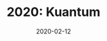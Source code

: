 ---
layout: inner
position: right
title: '2020: Kuantum'
date: 2020-02-12
categories: posts
tags: UnrealEngine Wwise Blueprints
team_size: 5
roles: Audio
contribution_url: 'nAn'
contribution:
 - Music composition
 - Full Audio Implementation (Wwise)
 - SFX Edition

featured_image: '/img/posts/Kuantum_Final.gif'
featured_video: 'https://www.youtube.com/embed/QfAvZbKE2YE'
project_link: 'https://micosmacos.itch.io/kuantum'
button_icon: 'flask'
button_text: 'Visit Project'
lead_text: 'Kuantum is a game developed during the week-long Unreal MegaJam. It was our first time ever doing a game in Unreal. This platformer puzzle game will have you endlessly jumping back and forth in time to reach your past self and avoid the apocalypse'
---